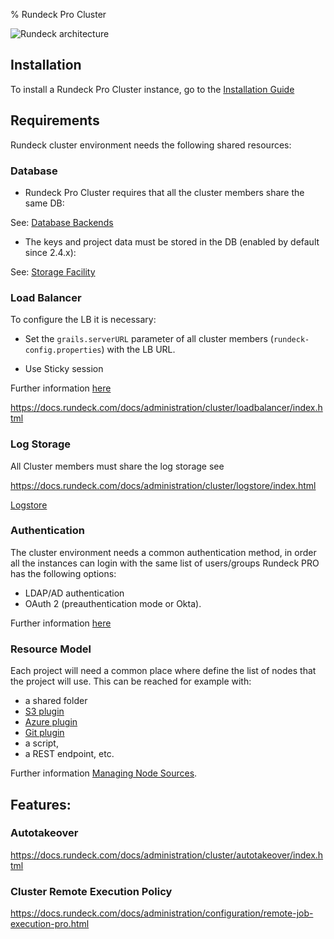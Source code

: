 % Rundeck Pro Cluster

![Rundeck architecture](https://docs.rundeck.com/docs/figures/architecture.png)

## Installation

To install a Rundeck Pro Cluster instance, go to the [Installation Guide](https://docs.rundeck.com/docs/administration/install)


## Requirements

Rundeck cluster environment needs the following shared resources:


### Database 

* Rundeck Pro Cluster requires that all the cluster members share the same DB:

See: [Database Backends](https://docs.rundeck.com/docs/administration/configuration/database/index.html)

* The keys and project data must be stored in the DB (enabled by default since 2.4.x):

See: [Storage Facility](https://docs.rundeck.com/docs/administration/configuration/storage-facility.html)


### Load Balancer

To configure the LB it is necessary: 

* Set the `grails.serverURL` parameter of all cluster members (`rundeck-config.properties`) with the LB URL.

* Use Sticky session

Further information [here](https://docs.rundeck.com/docs/administration/cluster/loadbalancer/index.html)

https://docs.rundeck.com/docs/administration/cluster/loadbalancer/index.html

### Log Storage

All Cluster members must share the log storage see

https://docs.rundeck.com/docs/administration/cluster/logstore/index.html

[Logstore](https://docs.rundeck.com/docs/administration/cluster/logstore/index.html)


### Authentication

The cluster environment needs a common authentication method, in order all the instances can login with the same list of users/groups
Rundeck PRO has the following options:

* LDAP/AD authentication
* OAuth 2 (preauthentication mode or Okta).

Further information [here](https://docs.rundeck.com/docs/administration/security/authenticating-users.html)


### Resource Model

Each project will need a common place where define the list of nodes that the project will use.
This can be reached for example with:

 * a shared folder
 * [S3 plugin](https://github.com/rundeck-plugins/aws-s3-model-source)
 * [Azure plugin](https://github.com/rundeck-plugins/rundeck-azure-plugin)
 * [Git plugin](https://github.com/rundeck-plugins/git-resource-model)
 * a script, 
 * a REST endpoint, etc.

Further information [Managing Node Sources](http://rundeck.org/docs/administration/managing-node-sources.html).

## Features:

### Autotakeover

https://docs.rundeck.com/docs/administration/cluster/autotakeover/index.html

### Cluster Remote Execution Policy

https://docs.rundeck.com/docs/administration/configuration/remote-job-execution-pro.html
